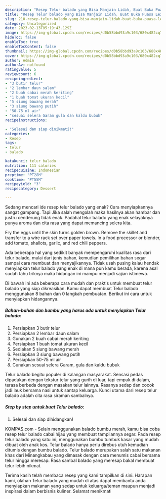 ```yaml
---
description: "Resep Telur balado yang Bisa Manjain Lidah, Buat Buka Puasa Lezat Sekali"
title: "Resep Telur balado yang Bisa Manjain Lidah, Buat Buka Puasa Lezat Sekali"
slug: 210-resep-telur-balado-yang-bisa-manjain-lidah-buat-buka-puasa-lezat-sekali
category: Uncategorized
date: 2023-02-13T05:19:43.129Z
image: https://img-global.cpcdn.com/recipes/d0b58bbd93a9c103/680x482cq70/telur-balado-foto-resep-utama.jpg
hideToc: false
enableToc: true
enableTocContent: false
thumbnail: https://img-global.cpcdn.com/recipes/d0b58bbd93a9c103/680x482cq70/telur-balado-foto-resep-utama.jpg
cover: https://img-global.cpcdn.com/recipes/d0b58bbd93a9c103/680x482cq70/telur-balado-foto-resep-utama.jpg
author: Admin
authorAv: notfound
ratingvalue: 5
reviewcount: 6
recipeingredient:
- "3 butir telur"
- "2 lembar daun salam"
- "2 buah cabai merah keriting"
- "1 buah tomat ukuran kecil"
- "5 siung bawang merah"
- "3 siung bawang putih"
- "50-75 ml air"
- "sesuai selera Garam gula dan kaldu bubuk"
recipeinstructions:

- "Selesai dan siap dinikmati!"
categories:
- Resep
tags:
- telur
- balado

katakunci: telur balado 
nutrition: 111 calories
recipecuisine: Indonesian
preptime: "PT28M"
cooktime: "PT55M"
recipeyield: "3"
recipecategory: Dessert

---
```



Sedang mencari ide resep telur balado yang enak? Cara menyiapkannya sangat gampang. Tapi Jika salah mengolah maka hasilnya akan hambar dan justru cenderung tidak enak. Padahal telur balado yang enak selayaknya punya aroma dan cita rasa yang dapat memancing selera kita.


Fry the eggs until the skin turns golden brown. Remove the skillet and transfer to a wire rack set over paper towels. In a food processor or blender, add tomato, shallots, garlic, and red chili peppers.

Ada beberapa hal yang sedikit banyak mempengaruhi kualitas rasa dari telur balado, mulai dari jenis bahan, kemudian pemilihan bahan segar sampai cara membuat dan menyajikannya. Tidak usah pusing kalau hendak menyiapkan telur balado yang enak di mana pun kamu berada, karena asal sudah tahu triknya maka hidangan ini mampu menjadi sajian istimewa.


Di bawah ini ada beberapa cara mudah dan praktis untuk membuat telur balado yang siap dikreasikan. Kamu dapat membuat Telur balado menggunakan 8 bahan dan 0 langkah pembuatan. Berikut ini cara untuk menyiapkan hidangannya.

<!--inarticleads1-->

##### Bahan-bahan dan bumbu yang harus ada untuk menyiapkan Telur balado:

1. Persiapkan 3 butir telur
1. Persiapkan 2 lembar daun salam
1. Gunakan 2 buah cabai merah keriting
1. Persiapkan 1 buah tomat ukuran kecil
1. Sediakan 5 siung bawang merah
1. Persiapkan 3 siung bawang putih
1. Persiapkan 50-75 ml air
1. Gunakan sesuai selera Garam, gula dan kaldu bubuk


Telur balado begitu populer di kalangan masyarakat. Sensasi pedas dipadukan dengan tekstur telur yang gurih di luar, tapi empuk di dalam, terasa berbeda dengan masakan telur lainnya. Rasanya sedap dan cocok jadi lauk bersama nasi untuk santap keluarga. Kunci utama dari resep telur balado adalah cita rasa siraman sambalnya. 

<!--inarticleads2-->

##### Step by step untuk buat Telur balado:


1. Selesai dan siap dihidangkan!

KOMPAS.com - Selain menggunakan balado bumbu merah, kamu bisa coba resep telur balado cabai hijau yang membuat tampilannya segar. Pada resep telur balado yang satu ini, menggunakan bumbu tumbuk kasar yang mudah dibuat oleh anak kos. Telur balado hanya perlu direbus utuh kemudian ditumis dengan bumbu balado. Telur balado merupakan salah satu makanan khas dari Minangkabau yang dimasak dengan cara menumis cabai bersama telur hingga meresap. Rasa sambal balado yang meresap bakal membuat telur lebih nikmat. 

Terima kasih telah membaca resep yang kami tampilkan di sini. Harapan kami, olahan Telur balado yang mudah di atas dapat membantu anda menyiapkan makanan yang sedap untuk keluarga/teman maupun menjadi inspirasi dalam berbisnis kuliner. Selamat menikmati

